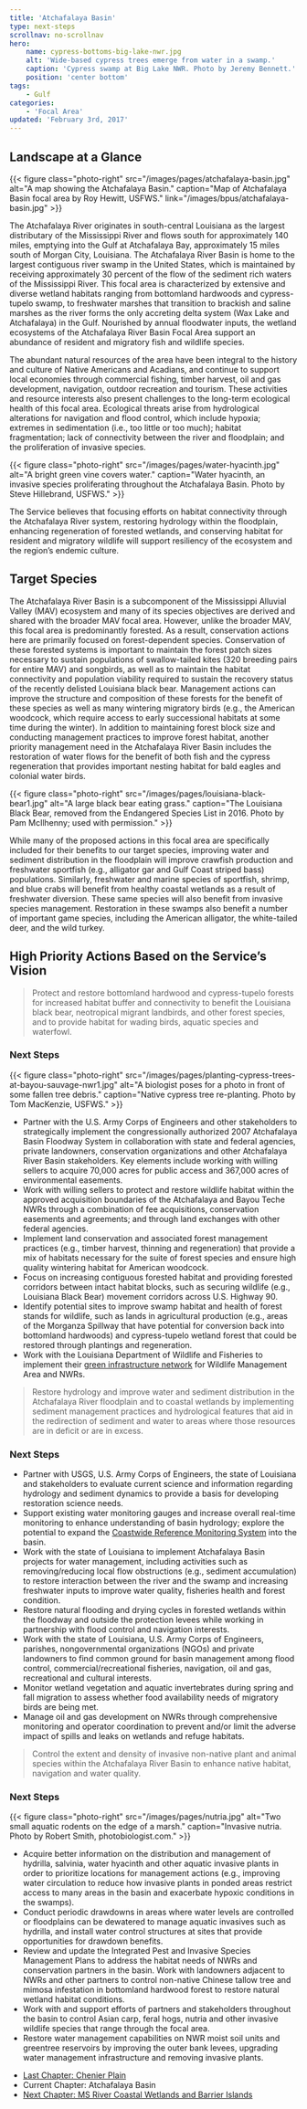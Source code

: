 ```yaml
---
title: 'Atchafalaya Basin'
type: next-steps
scrollnav: no-scrollnav
hero:
    name: cypress-bottoms-big-lake-nwr.jpg
    alt: 'Wide-based cypress trees emerge from water in a swamp.'
    caption: 'Cypress swamp at Big Lake NWR. Photo by Jeremy Bennett.'
    position: 'center bottom'
tags:
    - Gulf
categories:
    - 'Focal Area'
updated: 'February 3rd, 2017'
---
```


## Landscape at a Glance

{{< figure class="photo-right" src="/images/pages/atchafalaya-basin.jpg" alt="A map showing the Atchafalaya Basin." caption="Map of Atchafalaya Basin focal area by Roy Hewitt, USFWS." link="/images/bpus/atchafalaya-basin.jpg" >}}

The Atchafalaya River originates in south-central Louisiana as the largest distributary of the Mississippi River and flows south for approximately 140 miles, emptying into the Gulf at Atchafalaya Bay, approximately 15 miles south of Morgan City, Louisiana. The Atchafalaya River Basin is home to the largest contiguous river swamp in the United States, which is maintained by receiving approximately 30 percent of the flow of the sediment rich waters of the Mississippi River. This focal area is characterized by extensive and diverse wetland habitats ranging from bottomland hardwoods and cypress-tupelo swamp, to freshwater marshes that transition to brackish and saline marshes as the river forms the only accreting delta system (Wax Lake and Atchafalaya) in the Gulf. Nourished by annual floodwater inputs, the wetland ecosystems of the Atchafalaya River Basin Focal Area support an abundance of resident and migratory fish and wildlife species.

The abundant natural resources of the area have been integral to the history and culture of Native Americans and Acadians, and continue to support local economies through commercial fishing, timber harvest, oil and gas development, navigation, outdoor recreation and tourism. These activities and resource interests also present challenges to the long-term ecological health of this focal area. Ecological threats arise from hydrological alterations for navigation and flood control, which include hypoxia; extremes in sedimentation (i.e., too little or too much); habitat fragmentation; lack of connectivity between the river and floodplain; and the proliferation of invasive species.

{{< figure class="photo-right" src="/images/pages/water-hyacinth.jpg" alt="A bright green vine covers water." caption="Water hyacinth, an invasive species proliferating throughout the Atchafalaya Basin. Photo by Steve Hillebrand, USFWS." >}}

The Service believes that focusing efforts on habitat connectivity through the Atchafalaya River system, restoring hydrology within the floodplain, enhancing regeneration of forested wetlands, and conserving habitat for resident and migratory wildlife will support resiliency of the ecosystem and the region’s endemic culture.

## Target Species

The Atchafalaya River Basin is a subcomponent of the Mississippi Alluvial Valley (MAV) ecosystem and many of its species objectives are derived and shared with the broader MAV focal area. However, unlike the broader MAV, this focal area is predominantly forested. As a result, conservation actions here are primarily focused on forest-dependent species. Conservation of these forested systems is important to maintain the forest patch sizes necessary to sustain populations of swallow-tailed kites (320 breeding pairs for entire MAV) and songbirds, as well as to maintain the habitat connectivity and population viability required to sustain the recovery status of the recently delisted Louisiana black bear. Management actions can improve the structure and composition of these forests for the benefit of these species as well as many wintering migratory birds (e.g., the American woodcock, which require access to early successional habitats at some time during the winter). In addition to maintaining forest block size and conducting management practices to improve forest habitat, another priority management need in the Atchafalaya River Basin includes the restoration of water flows for the benefit of both fish and the cypress regeneration that provides important nesting habitat for bald eagles and colonial water birds.

{{< figure class="photo-right" src="/images/pages/louisiana-black-bear1.jpg" alt="A large black bear eating grass." caption="The Louisiana Black Bear, removed from the Endangered Species List in 2016. Photo by Pam McIlhenny; used with permission." >}}

While many of the proposed actions in this focal area are specifically included for their benefits to our target species, improving water and sediment distribution in the floodplain will improve crawfish production and freshwater sportfish (e.g., alligator gar and Gulf Coast striped bass) populations. Similarly, freshwater and marine species of sportfish, shrimp, and blue crabs will benefit from healthy coastal wetlands as a result of freshwater diversion. These same species will also benefit from invasive species management. Restoration in these swamps also benefit a number of important game species, including the American alligator, the white-tailed deer, and the wild turkey.

## High Priority Actions Based on the Service’s Vision

> Protect and restore bottomland hardwood and cypress-tupelo forests for increased habitat buffer and connectivity to benefit the Louisiana black bear, neotropical migrant landbirds, and other forest species, and to provide habitat for wading birds, aquatic species and waterfowl.

### Next Steps

{{< figure class="photo-right" src="/images/pages/planting-cypress-trees-at-bayou-sauvage-nwr1.jpg" alt="A biologist poses for a photo in front of some fallen tree debris." caption="Native cypress tree re-planting. Photo by Tom MacKenzie, USFWS." >}}

*   Partner with the U.S. Army Corps of Engineers and other stakeholders to strategically implement the congressionally authorized 2007 Atchafalaya Basin Floodway System in collaboration with state and federal agencies, private landowners, conservation organizations and other Atchafalaya River Basin stakeholders. Key elements include working with willing sellers to acquire 70,000 acres for public access and 367,000 acres of environmental easements.
*   Work with willing sellers to protect and restore wildlife habitat within the approved acquisition boundaries of the Atchafalaya and Bayou Teche NWRs through a combination of fee acquisitions, conservation easements and agreements; and through land exchanges with other federal agencies.
*   Implement land conservation and associated forest management practices (e.g., timber harvest, thinning and regeneration) that provide a mix of habitats necessary for the suite of forest species and ensure high quality wintering habitat for American woodcock.
*   Focus on increasing contiguous forested habitat and providing forested corridors between intact habitat blocks, such as securing wildlife (e.g., Louisiana Black Bear) movement corridors across U.S. Highway 90.
*   Identify potential sites to improve swamp habitat and health of forest stands for wildlife, such as lands in agricultural production (e.g., areas of the Morganza Spillway that have potential for conversion back into bottomland hardwoods) and cypress-tupelo wetland forest that could be restored through plantings and regeneration.
*   Work with the Louisiana Department of Wildlife and Fisheries to implement their [green infrastructure network](http://www.wlf.louisiana.gov/sites/default/files/pdf/page/39422-2014-master-plan-wmas-and-refuges/masterplanlow-res.pdf) for Wildlife Management Area and NWRs.

> Restore hydrology and improve water and sediment distribution in the Atchafalaya River floodplain and to coastal wetlands by implementing sediment management practices and hydrological features that aid in the redirection of sediment and water to areas where those resources are in deficit or are in excess.

### Next Steps

*   Partner with USGS, U.S. Army Corps of Engineers, the state of Louisiana and stakeholders to evaluate current science and information regarding hydrology and sediment dynamics to provide a basis for developing restoration science needs.
*   Support existing water monitoring gauges and increase overall real-time monitoring to enhance understanding of basin hydrology; explore the potential to expand the [Coastwide Reference Monitoring System](http://www.lacoast.gov/crms2/Home.aspx) into the basin.
*   Work with the state of Louisiana to implement Atchafalaya Basin projects for water management, including activities such as removing/reducing local flow obstructions (e.g., sediment accumulation) to restore interaction between the river and the swamp and increasing freshwater inputs to improve water quality, fisheries health and forest condition.
*   Restore natural flooding and drying cycles in forested wetlands within the floodway and outside the protection levees while working in partnership with flood control and navigation interests.
*   Work with the state of Louisiana, U.S. Army Corps of Engineers, parishes, nongovernmental organizations (NGOs) and private landowners to find common ground for basin management among flood control, commercial/recreational fisheries, navigation, oil and gas, recreational and cultural interests.
*   Monitor wetland vegetation and aquatic invertebrates during spring and fall migration to assess whether food availability needs of migratory birds are being met.
*   Manage oil and gas development on NWRs through comprehensive monitoring and operator coordination to prevent and/or limit the adverse impact of spills and leaks on wetlands and refuge habitats.

> Control the extent and density of invasive non-native plant and animal species within the Atchafalaya River Basin to enhance native habitat, navigation and water quality.

### Next Steps

{{< figure class="photo-right" src="/images/pages/nutria.jpg" alt="Two small aquatic rodents on the edge of a marsh." caption="Invasive nutria. Photo by Robert Smith, photobiologist.com." >}}

*   Acquire better information on the distribution and management of hydrilla, salvinia, water hyacinth and other aquatic invasive plants in order to prioritize locations for management actions (e.g., improving water circulation to reduce how invasive plants in ponded areas restrict access to many areas in the basin and exacerbate hypoxic conditions in the swamps).
*   Conduct periodic drawdowns in areas where water levels are controlled or floodplains can be dewatered to manage aquatic invasives such as hydrilla, and install water control structures at sites that provide opportunities for drawdown benefits.
*   Review and update the Integrated Pest and Invasive Species Management Plans to address the habitat needs of NWRs and conservation partners in the basin. Work with landowners adjacent to NWRs and other partners to control non-native Chinese tallow tree and mimosa infestation in bottomland hardwood forest to restore natural wetland habitat conditions.
*   Work with and support efforts of partners and stakeholders throughout the basin to control Asian carp, feral hogs, nutria and other invasive wildlife species that range through the focal area.
*   Restore water management capabilities on NWR moist soil units and greentree reservoirs by improving the outer bank levees, upgrading water management infrastructure and removing invasive plants.

<ul class="chapter-links">
  <li class="last-chapter"><a href="../chenier-plain">Last Chapter: Chenier Plain</a></li>
  <li class="current-chapter"><span>Current Chapter: Atchafalaya Basin</span></li>
  <li class="next-chapter"><a href="../mississippi-river-coastal-wetlands-and-barrier-islands">Next Chapter: MS River Coastal Wetlands and Barrier Islands</a></li>
</ul>
